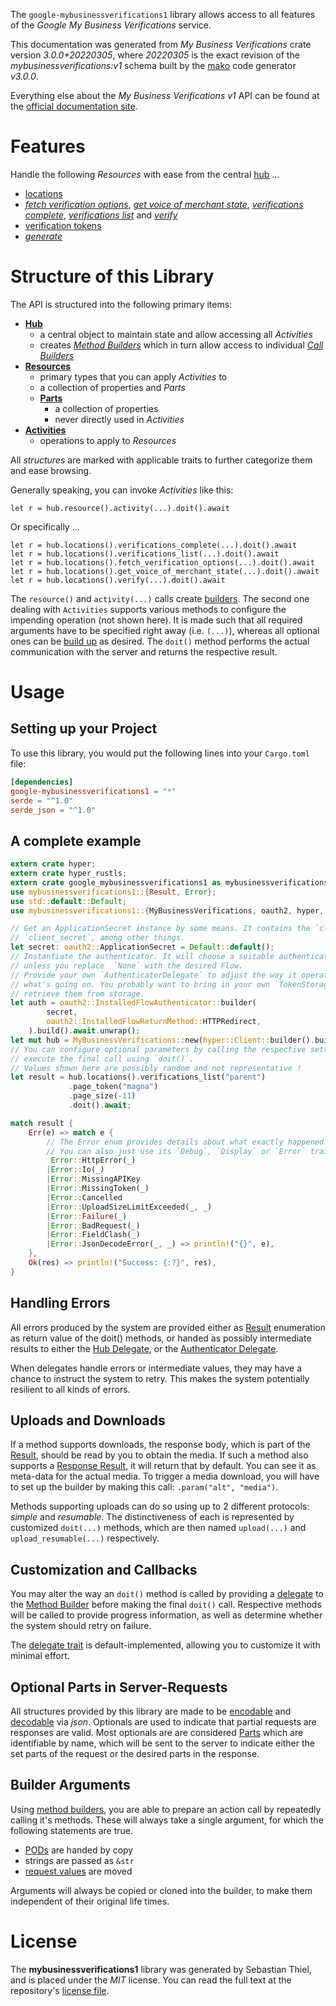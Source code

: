 <!---
DO NOT EDIT !
This file was generated automatically from 'src/mako/api/README.md.mako'
DO NOT EDIT !
-->
The `google-mybusinessverifications1` library allows access to all features of the *Google My Business Verifications* service.

This documentation was generated from *My Business Verifications* crate version *3.0.0+20220305*, where *20220305* is the exact revision of the *mybusinessverifications:v1* schema built by the [mako](http://www.makotemplates.org/) code generator *v3.0.0*.

Everything else about the *My Business Verifications* *v1* API can be found at the
[official documentation site](https://developers.google.com/my-business/).
# Features

Handle the following *Resources* with ease from the central [hub](https://docs.rs/google-mybusinessverifications1/3.0.0+20220305/google_mybusinessverifications1/MyBusinessVerifications) ... 

* [locations](https://docs.rs/google-mybusinessverifications1/3.0.0+20220305/google_mybusinessverifications1/api::Location)
 * [*fetch verification options*](https://docs.rs/google-mybusinessverifications1/3.0.0+20220305/google_mybusinessverifications1/api::LocationFetchVerificationOptionCall), [*get voice of merchant state*](https://docs.rs/google-mybusinessverifications1/3.0.0+20220305/google_mybusinessverifications1/api::LocationGetVoiceOfMerchantStateCall), [*verifications complete*](https://docs.rs/google-mybusinessverifications1/3.0.0+20220305/google_mybusinessverifications1/api::LocationVerificationCompleteCall), [*verifications list*](https://docs.rs/google-mybusinessverifications1/3.0.0+20220305/google_mybusinessverifications1/api::LocationVerificationListCall) and [*verify*](https://docs.rs/google-mybusinessverifications1/3.0.0+20220305/google_mybusinessverifications1/api::LocationVerifyCall)
* [verification tokens](https://docs.rs/google-mybusinessverifications1/3.0.0+20220305/google_mybusinessverifications1/api::VerificationToken)
 * [*generate*](https://docs.rs/google-mybusinessverifications1/3.0.0+20220305/google_mybusinessverifications1/api::VerificationTokenGenerateCall)




# Structure of this Library

The API is structured into the following primary items:

* **[Hub](https://docs.rs/google-mybusinessverifications1/3.0.0+20220305/google_mybusinessverifications1/MyBusinessVerifications)**
    * a central object to maintain state and allow accessing all *Activities*
    * creates [*Method Builders*](https://docs.rs/google-mybusinessverifications1/3.0.0+20220305/google_mybusinessverifications1/client::MethodsBuilder) which in turn
      allow access to individual [*Call Builders*](https://docs.rs/google-mybusinessverifications1/3.0.0+20220305/google_mybusinessverifications1/client::CallBuilder)
* **[Resources](https://docs.rs/google-mybusinessverifications1/3.0.0+20220305/google_mybusinessverifications1/client::Resource)**
    * primary types that you can apply *Activities* to
    * a collection of properties and *Parts*
    * **[Parts](https://docs.rs/google-mybusinessverifications1/3.0.0+20220305/google_mybusinessverifications1/client::Part)**
        * a collection of properties
        * never directly used in *Activities*
* **[Activities](https://docs.rs/google-mybusinessverifications1/3.0.0+20220305/google_mybusinessverifications1/client::CallBuilder)**
    * operations to apply to *Resources*

All *structures* are marked with applicable traits to further categorize them and ease browsing.

Generally speaking, you can invoke *Activities* like this:

```Rust,ignore
let r = hub.resource().activity(...).doit().await
```

Or specifically ...

```ignore
let r = hub.locations().verifications_complete(...).doit().await
let r = hub.locations().verifications_list(...).doit().await
let r = hub.locations().fetch_verification_options(...).doit().await
let r = hub.locations().get_voice_of_merchant_state(...).doit().await
let r = hub.locations().verify(...).doit().await
```

The `resource()` and `activity(...)` calls create [builders][builder-pattern]. The second one dealing with `Activities` 
supports various methods to configure the impending operation (not shown here). It is made such that all required arguments have to be 
specified right away (i.e. `(...)`), whereas all optional ones can be [build up][builder-pattern] as desired.
The `doit()` method performs the actual communication with the server and returns the respective result.

# Usage

## Setting up your Project

To use this library, you would put the following lines into your `Cargo.toml` file:

```toml
[dependencies]
google-mybusinessverifications1 = "*"
serde = "^1.0"
serde_json = "^1.0"
```

## A complete example

```Rust
extern crate hyper;
extern crate hyper_rustls;
extern crate google_mybusinessverifications1 as mybusinessverifications1;
use mybusinessverifications1::{Result, Error};
use std::default::Default;
use mybusinessverifications1::{MyBusinessVerifications, oauth2, hyper, hyper_rustls};

// Get an ApplicationSecret instance by some means. It contains the `client_id` and 
// `client_secret`, among other things.
let secret: oauth2::ApplicationSecret = Default::default();
// Instantiate the authenticator. It will choose a suitable authentication flow for you, 
// unless you replace  `None` with the desired Flow.
// Provide your own `AuthenticatorDelegate` to adjust the way it operates and get feedback about 
// what's going on. You probably want to bring in your own `TokenStorage` to persist tokens and
// retrieve them from storage.
let auth = oauth2::InstalledFlowAuthenticator::builder(
        secret,
        oauth2::InstalledFlowReturnMethod::HTTPRedirect,
    ).build().await.unwrap();
let mut hub = MyBusinessVerifications::new(hyper::Client::builder().build(hyper_rustls::HttpsConnector::with_native_roots()), auth);
// You can configure optional parameters by calling the respective setters at will, and
// execute the final call using `doit()`.
// Values shown here are possibly random and not representative !
let result = hub.locations().verifications_list("parent")
             .page_token("magna")
             .page_size(-11)
             .doit().await;

match result {
    Err(e) => match e {
        // The Error enum provides details about what exactly happened.
        // You can also just use its `Debug`, `Display` or `Error` traits
         Error::HttpError(_)
        |Error::Io(_)
        |Error::MissingAPIKey
        |Error::MissingToken(_)
        |Error::Cancelled
        |Error::UploadSizeLimitExceeded(_, _)
        |Error::Failure(_)
        |Error::BadRequest(_)
        |Error::FieldClash(_)
        |Error::JsonDecodeError(_, _) => println!("{}", e),
    },
    Ok(res) => println!("Success: {:?}", res),
}

```
## Handling Errors

All errors produced by the system are provided either as [Result](https://docs.rs/google-mybusinessverifications1/3.0.0+20220305/google_mybusinessverifications1/client::Result) enumeration as return value of
the doit() methods, or handed as possibly intermediate results to either the 
[Hub Delegate](https://docs.rs/google-mybusinessverifications1/3.0.0+20220305/google_mybusinessverifications1/client::Delegate), or the [Authenticator Delegate](https://docs.rs/yup-oauth2/*/yup_oauth2/trait.AuthenticatorDelegate.html).

When delegates handle errors or intermediate values, they may have a chance to instruct the system to retry. This 
makes the system potentially resilient to all kinds of errors.

## Uploads and Downloads
If a method supports downloads, the response body, which is part of the [Result](https://docs.rs/google-mybusinessverifications1/3.0.0+20220305/google_mybusinessverifications1/client::Result), should be
read by you to obtain the media.
If such a method also supports a [Response Result](https://docs.rs/google-mybusinessverifications1/3.0.0+20220305/google_mybusinessverifications1/client::ResponseResult), it will return that by default.
You can see it as meta-data for the actual media. To trigger a media download, you will have to set up the builder by making
this call: `.param("alt", "media")`.

Methods supporting uploads can do so using up to 2 different protocols: 
*simple* and *resumable*. The distinctiveness of each is represented by customized 
`doit(...)` methods, which are then named `upload(...)` and `upload_resumable(...)` respectively.

## Customization and Callbacks

You may alter the way an `doit()` method is called by providing a [delegate](https://docs.rs/google-mybusinessverifications1/3.0.0+20220305/google_mybusinessverifications1/client::Delegate) to the 
[Method Builder](https://docs.rs/google-mybusinessverifications1/3.0.0+20220305/google_mybusinessverifications1/client::CallBuilder) before making the final `doit()` call. 
Respective methods will be called to provide progress information, as well as determine whether the system should 
retry on failure.

The [delegate trait](https://docs.rs/google-mybusinessverifications1/3.0.0+20220305/google_mybusinessverifications1/client::Delegate) is default-implemented, allowing you to customize it with minimal effort.

## Optional Parts in Server-Requests

All structures provided by this library are made to be [encodable](https://docs.rs/google-mybusinessverifications1/3.0.0+20220305/google_mybusinessverifications1/client::RequestValue) and 
[decodable](https://docs.rs/google-mybusinessverifications1/3.0.0+20220305/google_mybusinessverifications1/client::ResponseResult) via *json*. Optionals are used to indicate that partial requests are responses 
are valid.
Most optionals are are considered [Parts](https://docs.rs/google-mybusinessverifications1/3.0.0+20220305/google_mybusinessverifications1/client::Part) which are identifiable by name, which will be sent to 
the server to indicate either the set parts of the request or the desired parts in the response.

## Builder Arguments

Using [method builders](https://docs.rs/google-mybusinessverifications1/3.0.0+20220305/google_mybusinessverifications1/client::CallBuilder), you are able to prepare an action call by repeatedly calling it's methods.
These will always take a single argument, for which the following statements are true.

* [PODs][wiki-pod] are handed by copy
* strings are passed as `&str`
* [request values](https://docs.rs/google-mybusinessverifications1/3.0.0+20220305/google_mybusinessverifications1/client::RequestValue) are moved

Arguments will always be copied or cloned into the builder, to make them independent of their original life times.

[wiki-pod]: http://en.wikipedia.org/wiki/Plain_old_data_structure
[builder-pattern]: http://en.wikipedia.org/wiki/Builder_pattern
[google-go-api]: https://github.com/google/google-api-go-client

# License
The **mybusinessverifications1** library was generated by Sebastian Thiel, and is placed 
under the *MIT* license.
You can read the full text at the repository's [license file][repo-license].

[repo-license]: https://github.com/Byron/google-apis-rsblob/main/LICENSE.md
